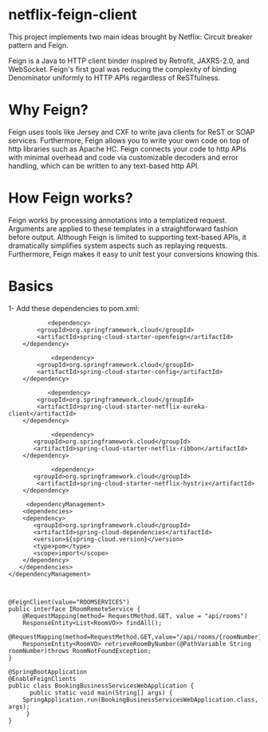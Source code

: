 # netflix-feign-client

This project implements two main ideas brought by Netflix: Circuit breaker pattern and Feign.

Feign is a Java to HTTP client binder inspired by Retrofit, JAXRS-2.0, and WebSocket. Feign's first goal was reducing the complexity of binding Denominator uniformly to HTTP APIs regardless of ReSTfulness.

# Why Feign?
Feign uses tools like Jersey and CXF to write java clients for ReST or SOAP services. Furthermore, Feign allows you to write your own code on top of http libraries such as Apache HC. Feign connects your code to http APIs with minimal overhead and code via customizable decoders and error handling, which can be written to any text-based http API.

# How Feign works?

Feign works by processing annotations into a templatized request. Arguments are applied to these templates in a straightforward fashion before output. Although Feign is limited to supporting text-based APIs, it dramatically simplifies system aspects such as replaying requests. Furthermore, Feign makes it easy to unit test your conversions knowing this.

# Basics

1- Add these dependencies to pom.xml:

               <dependency>
			<groupId>org.springframework.cloud</groupId>
			<artifactId>spring-cloud-starter-openfeign</artifactId>
		</dependency>
    
                <dependency>
			<groupId>org.springframework.cloud</groupId>
			<artifactId>spring-cloud-starter-config</artifactId>
		</dependency>
		
               <dependency>
			<groupId>org.springframework.cloud</groupId>
			<artifactId>spring-cloud-starter-netflix-eureka-client</artifactId>
		</dependency>
		
                <dependency>
		   <groupId>org.springframework.cloud</groupId>
		   <artifactId>spring-cloud-starter-netflix-ribbon</artifactId>
		</dependency>
		
                <dependency>
		   <groupId>org.springframework.cloud</groupId>
		    <artifactId>spring-cloud-starter-netflix-hystrix</artifactId>
		</dependency>
    
         <dependencyManagement>
	    <dependencies>
		<dependency>
		   <groupId>org.springframework.cloud</groupId>
		   <artifactId>spring-cloud-dependencies</artifactId>
		   <version>${spring-cloud.version}</version>
		   <type>pom</type>
		   <scope>import</scope>
		</dependency>
	   </dependencies>
	</dependencyManagement>

		
	
	@FeignClient(value="ROOMSERVICES")
	public interface IRoomRemoteService {
	    @RequestMapping(method= RequestMethod.GET, value = "api/rooms")
	    ResponseEntity<List<RoomVO>> findAll();
	    @RequestMapping(method=RequestMethod.GET,value="/api/rooms/{roomNumber}")
	    ResponseEntity<RoomVO> retrieveRoomByNumber(@PathVariable String roomNumber)throws RoomNotFoundException;
	}
	
	@SpringBootApplication
	@EnableFeignClients
	public class BookingBusinessServicesWebApplication {
	      public static void main(String[] args) {
		SpringApplication.run(BookingBusinessServicesWebApplication.class, args);
	     }
	}


